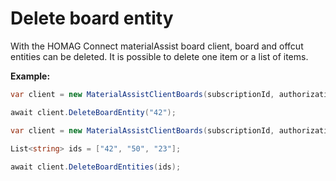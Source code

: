 # Delete board entity

With the HOMAG Connect materialAssist board client, board and offcut entities can be deleted. 
It is possible to delete one item or a list of items.

<strong>Example:</strong>

```csharp
var client = new MaterialAssistClientBoards(subscriptionId, authorizationKey);

await client.DeleteBoardEntity("42");
```

```csharp
var client = new MaterialAssistClientBoards(subscriptionId, authorizationKey);
        
List<string> ids = ["42", "50", "23"];

await client.DeleteBoardEntities(ids);
```